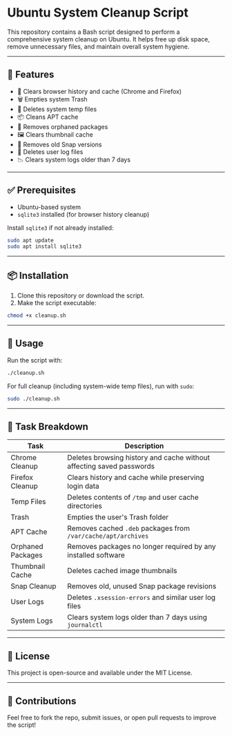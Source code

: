 # Ubuntu System Cleanup Script

This repository contains a Bash script designed to perform a comprehensive system cleanup on Ubuntu. It helps free up disk space, remove unnecessary files, and maintain overall system hygiene.

---

## 🧰 Features

- 🧹 Clears browser history and cache (Chrome and Firefox)
- 🗑️ Empties system Trash
- 🧊 Deletes system temp files
- 📦 Cleans APT cache
- 🧽 Removes orphaned packages
- 🖼️ Clears thumbnail cache
- 🔄 Removes old Snap versions
- 📄 Deletes user log files
- 📉 Clears system logs older than 7 days

---

## ✅ Prerequisites

- Ubuntu-based system
- `sqlite3` installed (for browser history cleanup)

Install `sqlite3` if not already installed:

```bash
sudo apt update
sudo apt install sqlite3
```

---

## 📦 Installation

1. Clone this repository or download the script.
2. Make the script executable:

```bash
chmod +x cleanup.sh
```

---

## 🚀 Usage

Run the script with:

```bash
./cleanup.sh
```

For full cleanup (including system-wide temp files), run with `sudo`:

```bash
sudo ./cleanup.sh
```

---

## 🧾 Task Breakdown

| Task                          | Description                                                                 |
|-------------------------------|-----------------------------------------------------------------------------|
| Chrome Cleanup                | Deletes browsing history and cache without affecting saved passwords       |
| Firefox Cleanup               | Clears history and cache while preserving login data                       |
| Temp Files                    | Deletes contents of `/tmp` and user cache directories                      |
| Trash                         | Empties the user's Trash folder                                            |
| APT Cache                     | Removes cached `.deb` packages from `/var/cache/apt/archives`              |
| Orphaned Packages             | Removes packages no longer required by any installed software              |
| Thumbnail Cache               | Deletes cached image thumbnails                                            |
| Snap Cleanup                  | Removes old, unused Snap package revisions                                 |
| User Logs                     | Deletes `.xsession-errors` and similar user log files                      |
| System Logs                   | Clears system logs older than 7 days using `journalctl`                    |

---

## 📄 License

This project is open-source and available under the MIT License.

---

## 🙌 Contributions

Feel free to fork the repo, submit issues, or open pull requests to improve the script!
